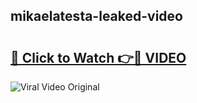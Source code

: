 ## mikaelatesta-leaked-video 

# <h2><a href="http://freeplayer.one?title=mikaelatesta-leaked-video&ref=21J">🔗 Click to Watch 👉🔴 VIDEO</a></h2>

<a href="http://freeplayer.one?title=mikaelatesta-leaked-video&ref=21J" rel="nofollow" data-target="animated-image.originalLink"><img src="https://i.ibb.co.com/xMMVF88/686577567.gif" alt="Viral Video Original" style="max-width: 100%; display: inline-block;" data-target="animated-image.originalImage"></a>

